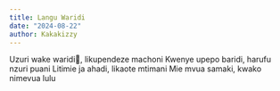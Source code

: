 ```yaml
---
title: Langu Waridi
date: "2024-08-22"
author: Kakakizzy
---
```


Uzuri wake waridi🌹, likupendeze machoni
Kwenye upepo baridi, harufu nzuri puani
Litimie ja ahadi, likaote mtimani
Mie mvua samaki, kwako nimevua lulu